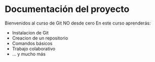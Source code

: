 # Documentación del proyecto

Bienvenidos al curso de Git NO desde cero
En este curso aprenderás:
- Instalacion de Git
- Creacion de un repositorio
- Comandos básicos
- Trabajo colaborativo
- ... y mucho más
